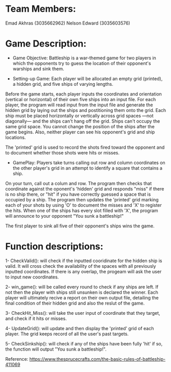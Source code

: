 # Team Members:
Emad Akhras (3035662962)     Nelson Edward (3035603576)

# Game Description:

* Game Objective:
Battleship is a war-themed game for two players in which the opponents try to guess the location of their opponent's warships and sink them. 

* Setting-up Game:
Each player will be allocated an empty grid (printed), a hidden grid, and five ships of varying lengths.

Before the game starts, each player inputs the coordinates and orientation (vertical or horizontal) of their own five ships into an input file. For each player, the program will read input from the input file and generate the hidden grid by laying out the ships and postitioning them onto the grid. Each ship must be placed horizontally or vertically across grid spaces —not diagonally— and the ships can't hang off the grid. Ships can't occupy the same grid space. You cannot change the position of the ships after the game begins. Also, neither player can see his opponent's grid and ship locations.

The 'printed' grid is used to record the shots fired toward the opponent and to document whether those shots were hits or misses.

* GamePlay:
Players take turns calling out row and column coordinates on the other player's grid in an attempt to identify a square that contains a ship. 

On your turn, call out a colum and row. The program then checks that coordinate against the oponent's 'hidden' grid and responds "miss" if there is no ship there, or "hit" if you have correctly guessed a space that is occupied by a ship. The program then updates the 'printed' grid marking each of your shots by using 'O' to document the misses and 'X' to register the hits. When one of the ships has every slot filled with 'X', the program will announce to your opponent "You sunk a battleship!"

The first player to sink all five of their opponent's ships wins the game.


# Function descriptions:
1- CheckValid(): will check if the inputted cooridinate for the hidden ship is valid. It will cross check the availability of the spaces with all previously inputted coordinates. If there is any overlap, the progeam will ask the user to input new coordinates. 

2- win_game(): will be called every round to check if any ships are left. If not then the player with ships still unsunken is declared the winner. Each player will ultimately recive a report on their own output file, detailing the final condition of their hidden grid and also the reslut of the game.

3- CheckHit_Miss(): will take the user input of coordinate that they target, and check if it hits or misses. 

4- UpdateGrid(): will update and then display the 'printed' grid of each player. The grid keeps record of all the user's past targets.

5- CheckSinkship(): will check if any of the ships have been fully 'hit' if so, the function will output "You sunk a battleship!".



Reference: https://www.thesprucecrafts.com/the-basic-rules-of-battleship-411069 
